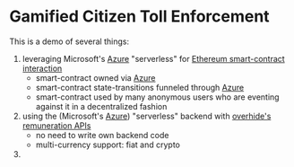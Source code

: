 # Gamified Citizen Toll Enforcement

This is a demo of several things:

1. leveraging Microsoft's [Azure](https://azure.microsoft.com/en-us/) "serverless" for [Ethereum smart-contract interaction](https://docs.microsoft.com/en-us/connectors/blockchainethereum/)
    * smart-contract owned via [Azure](https://azure.microsoft.com/en-us/)
    * smart-contract state-transitions funneled through [Azure](https://azure.microsoft.com/en-us/)
    * smart-contract used by many anonymous users who are eventing against it in a decentralized fashion
1. using the (Microsoft's [Azure](https://azure.microsoft.com/en-us/)) "serverless" backend with [overhide's](https://overhide.io) [remuneration APIs](https://azure.microsoft.com/en-us/)
    * no need to write own backend code
    * multi-currency support: fiat and crypto
1. 

